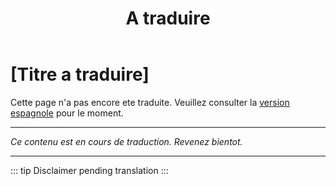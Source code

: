 ﻿---
title: [A traduire]
---

<!-- TODO: translation missing - French version -->

# [Titre a traduire]

Cette page n'a pas encore ete traduite. Veuillez consulter la [version espagnole](/es/mitos-adultos-mayores) pour le moment.

---

*Ce contenu est en cours de traduction. Revenez bientot.*

---

::: tip
Disclaimer pending translation
:::
